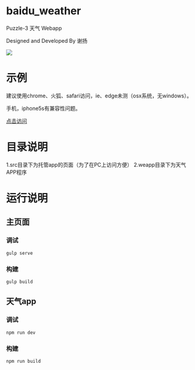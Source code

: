 # baidu_weather

Puzzle-3 天气 Webapp

Designed and Developed By 谢扬

![](http://i1.piimg.com/567571/6a3bb16606392657.png)

# 示例

建议使用chrome、火狐、safari访问，ie、edge未测（osx系统，无windows）。

手机，iphone5s有兼容性问题。

[点击访问](http://weather.poimoe.com/ "示例")

# 目录说明

1.src目录下为托管app的页面（为了在PC上访问方便）
2.weapp目录下为天气APP程序

# 运行说明

## 主页面

### 调试

``` shell
gulp serve
```

### 构建

``` shell
gulp build
```

## 天气app

### 调试

``` shell
npm run dev
```

### 构建

``` shell
npm run build
```